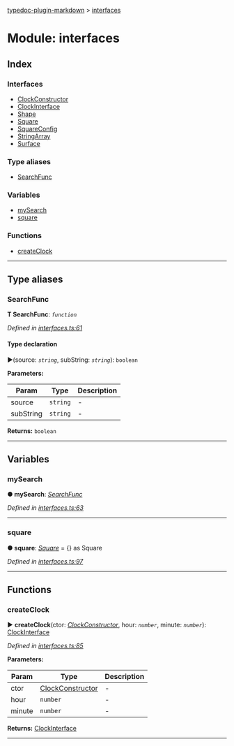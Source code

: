 [typedoc-plugin-markdown](../README.md) > [interfaces](../modules/interfaces.md)



# Module: interfaces

## Index

### Interfaces

* [ClockConstructor](../interfaces/interfaces.clockconstructor.md)
* [ClockInterface](../interfaces/interfaces.clockinterface.md)
* [Shape](../interfaces/interfaces.shape.md)
* [Square](../interfaces/interfaces.square.md)
* [SquareConfig](../interfaces/interfaces.squareconfig.md)
* [StringArray](../interfaces/interfaces.stringarray.md)
* [Surface](../interfaces/interfaces.surface.md)


### Type aliases

* [SearchFunc](interfaces.md#markdown-header-searchfunc)


### Variables

* [mySearch](interfaces.md#markdown-header-mysearch)
* [square](interfaces.md#markdown-header-square)


### Functions

* [createClock](interfaces.md#markdown-header-createclock)



---
## Type aliases


###  SearchFunc

**Τ SearchFunc**:  *`function`* 

*Defined in [interfaces.ts:61](https://bitbucket.org/owner/repository_name/src/master/src/interfaces.ts?fileviewer&amp;#x3D;file-view-default#interfaces.ts-61)*


#### Type declaration
►(source: *`string`*, subString: *`string`*): `boolean`



**Parameters:**

| Param | Type | Description |
| ------ | ------ | ------ |
| source | `string`   |  - |
| subString | `string`   |  - |





**Returns:** `boolean`






___


## Variables


###  mySearch

**●  mySearch**:  *[SearchFunc](interfaces.md#markdown-header-searchfunc)* 

*Defined in [interfaces.ts:63](https://bitbucket.org/owner/repository_name/src/master/src/interfaces.ts?fileviewer&amp;#x3D;file-view-default#interfaces.ts-63)*





___



###  square

**●  square**:  *[Square](../interfaces/interfaces.square.md)*  =  {} as Square

*Defined in [interfaces.ts:97](https://bitbucket.org/owner/repository_name/src/master/src/interfaces.ts?fileviewer&amp;#x3D;file-view-default#interfaces.ts-97)*





___


## Functions


###  createClock

► **createClock**(ctor: *[ClockConstructor](../interfaces/interfaces.clockconstructor.md)*, hour: *`number`*, minute: *`number`*): [ClockInterface](../interfaces/interfaces.clockinterface.md)



*Defined in [interfaces.ts:85](https://bitbucket.org/owner/repository_name/src/master/src/interfaces.ts?fileviewer&amp;#x3D;file-view-default#interfaces.ts-85)*



**Parameters:**

| Param | Type | Description |
| ------ | ------ | ------ |
| ctor | [ClockConstructor](../interfaces/interfaces.clockconstructor.md)   |  - |
| hour | `number`   |  - |
| minute | `number`   |  - |





**Returns:** [ClockInterface](../interfaces/interfaces.clockinterface.md)





___


